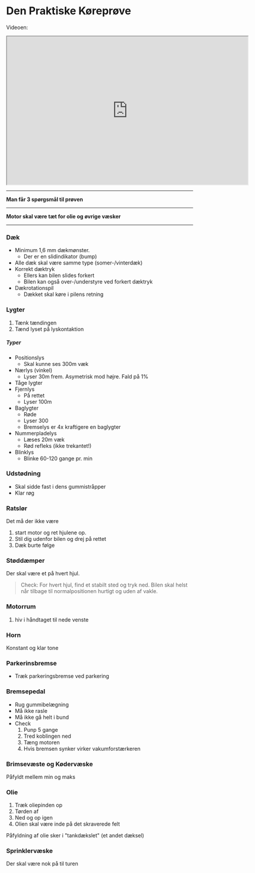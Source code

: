 # Den Praktiske Køreprøve
 
Videoen: 

<iframe 
height=400
width=650
src="https://www.youtube.com/embed/zX6LFfDq_Xo">
</iframe>

---

**Man får 3 spørgsmål til prøven**

---

**Motor skal være tæt for olie og øvrige væsker**

---

### Dæk
- Minimum 1,6 mm dækmønster.
	- Der er en slidindikator (bump)
- Alle dæk skal være samme type (somer-/vinterdæk)
- Korrekt dæktryk
	- Ellers kan bilen slides forkert
	- Bilen kan også over-/understyre ved forkert dæktryk
- Dækrotationspil 
	- Dækket skal køre i pilens retning


### Lygter
1. Tænk tændingen
2. Tænd lyset på lyskontaktion 

##### Typer
- Positionslys
	- Skal kunne ses 300m væk
- Nærlys (vinkel)
	- Lyser 30m frem. Asymetrisk mod højre. Fald på 1%
- Tåge lygter 
- Fjernlys 
	- På rettet
	- Lyser 100m
- Baglygter
	- Røde
	- Lyser 300
	- Bremselys er 4x kraftigere en baglygter
- Nummerpladelys
	- Læses 20m væk
	- Rød refleks (ikke trekantet!)
- Blinklys
	- Blinke 60-120 gange pr. min


### Udstødning
- Skal sidde fast i dens gummistråpper
- Klar røg


### Ratslør
Det må der ikke være

1. start motor og ret hjulene op.
2. Stil dig udenfor bilen og drej på rettet
3. Dæk burte følge


### Støddæmper

Der skal være et på hvert hjul.

>Check: For hvert hjul, find et stabilt sted og tryk ned. Bilen skal helst når tilbage til normalpositionen hurtigt og uden af vakle.

### Motorrum
1. hiv i håndtaget til nede venste


### Horn
Konstant og klar tone

### Parkerinsbremse
- Træk parkeringsbremse ved parkering

### Bremsepedal
- Rug gummibelægning
- Må ikke rasle 
- Må ikke gå helt i bund
- Check
	1. Punp 5 gange
	2. Tred koblingen ned
	3. Tæng motoren 
	4. Hvis bremsen synker virker vakumforstærkeren


### Brimsevæste og Kødervæske
Påfyldt mellem min og maks

### Olie
1. Træk oliepinden op
2. Tørden af
3. Ned og op igen
4. Olien skal være inde på det skraverede felt 

Påfyldning af olie sker i "tankdækslet" (et andet dæksel)

### Sprinklervæske
Der skal være nok på til turen
